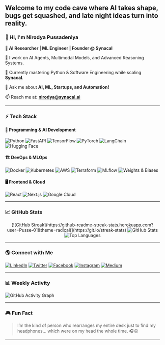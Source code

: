 ## Welcome to my code cave where AI takes shape, bugs get squashed, and late night ideas turn into reality.

### 👋 Hi, I'm **Nirodya Pussadeniya**

**🔹 AI Researcher | ML Engineer | Founder @ Synacal**

🔭 I work on AI Agents, Multimodal Models, and Advanced Reasoning Systems.

🌱 Currently mastering Python & Software Engineering while scaling **Synacal**.

💬 Ask me about **AI, ML, Startups, and Automation!**

📫 Reach me at: **[nirodya@synacal.ai](mailto:nirodya@synacal.ai)**

---

### ⚡ Tech Stack

#### 🚀 Programming & AI Development
![Python](https://img.shields.io/badge/Python-3776AB?style=for-the-badge&logo=python&logoColor=white)
![FastAPI](https://img.shields.io/badge/FastAPI-009688?style=for-the-badge&logo=fastapi&logoColor=white)
![TensorFlow](https://img.shields.io/badge/TensorFlow-FF6F00?style=for-the-badge&logo=tensorflow&logoColor=white)
![PyTorch](https://img.shields.io/badge/PyTorch-EE4C2C?style=for-the-badge&logo=pytorch&logoColor=white)
![LangChain](https://img.shields.io/badge/LangChain-000000?style=for-the-badge&logo=data:image/png;base64,...)
![Hugging Face](https://img.shields.io/badge/Hugging%20Face-FCBB46?style=for-the-badge&logo=huggingface&logoColor=black)

#### 🏗️ DevOps & MLOps
![Docker](https://img.shields.io/badge/Docker-2496ED?style=for-the-badge&logo=docker&logoColor=white)
![Kubernetes](https://img.shields.io/badge/Kubernetes-326CE5?style=for-the-badge&logo=kubernetes&logoColor=white)
![AWS](https://img.shields.io/badge/AWS-232F3E?style=for-the-badge&logo=amazon-aws&logoColor=white)
![Terraform](https://img.shields.io/badge/Terraform-623CE4?style=for-the-badge&logo=terraform&logoColor=white)
![MLflow](https://img.shields.io/badge/MLflow-0194E2?style=for-the-badge&logo=mlflow&logoColor=white)
![Weights & Biases](https://img.shields.io/badge/W%26B-FFBE00?style=for-the-badge&logo=weightsandbiases&logoColor=black)

#### 🖥️ Frontend & Cloud
![React](https://img.shields.io/badge/React-20232A?style=for-the-badge&logo=react&logoColor=61DAFB)
![Next.js](https://img.shields.io/badge/Next.js-000000?style=for-the-badge&logo=nextdotjs&logoColor=white)
![Google Cloud](https://img.shields.io/badge/Google%20Cloud-4285F4?style=for-the-badge&logo=googlecloud&logoColor=white)

---

### 📈 GitHub Stats

<div align="center">
<!--   <img src="https://github-readme-streak-stats.herokuapp.com/?user=Pusse-01&theme=radical" alt="Streak Stats"/> -->
  [![GitHub Streak](https://github-readme-streak-stats.herokuapp.com?user=Pusse-01&theme=radical)](https://git.io/streak-stats)
  <img src="https://github-readme-stats.vercel.app/api?username=Pusse-01&show_icons=true&theme=radical" alt="GitHub Stats"/>
  <img src="https://github-profile-summary-cards.vercel.app/api/cards/repos-per-language?username=Pusse-01&theme=radical" alt="Top Languages"/>
</div>

---

### 🌎 Connect with Me

[![LinkedIn](https://img.shields.io/badge/LinkedIn-0A66C2?style=for-the-badge&logo=linkedin&logoColor=white)](https://linkedin.com/in/nirodyap)
[![Twitter](https://img.shields.io/badge/Twitter-1DA1F2?style=for-the-badge&logo=twitter&logoColor=white)](https://x.com/ryanpussadeniya)
[![Facebook](https://img.shields.io/badge/Facebook-1877F2?style=for-the-badge&logo=facebook&logoColor=white)](https://www.facebook.com/profile.php?id=100005534208431)
[![Instagram](https://img.shields.io/badge/Instagram-E4405F?style=for-the-badge&logo=instagram&logoColor=white)](https://www.instagram.com/pusse_01/)
[![Medium](https://img.shields.io/badge/Medium-12100E?style=for-the-badge&logo=medium&logoColor=white)](https://medium.com/@Nirodya_Pussadeniya)

---

### 📊 Weekly Activity

![GitHub Activity Graph](https://github-readme-activity-graph.vercel.app/graph?username=Pusse-01&theme=react-dark)

---

### 🎮 Fun Fact

> I’m the kind of person who rearranges my entire desk just to find my headphones… which were on my head the whole time. 🎧🙃

---


